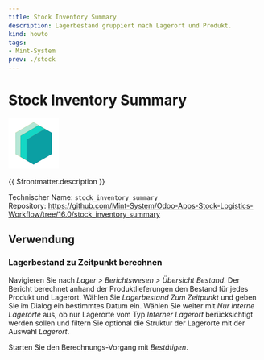 ```yaml
---
title: Stock Inventory Summary
description: Lagerbestand gruppiert nach Lagerort und Produkt.
kind: howto
tags:
- Mint-System
prev: ./stock
---
```

# Stock Inventory Summary
![icon_oms_box](attachments/icons_odoo_mint_system.png)

{{ $frontmatter.description }}

Technischer Name: `stock_inventory_summary`\
Repository: <https://github.com/Mint-System/Odoo-Apps-Stock-Logistics-Workflow/tree/16.0/stock_inventory_summary>

## Verwendung

### Lagerbestand zu Zeitpunkt berechnen

Navigieren Sie nach *Lager > Berichtswesen > Übersicht Bestand*. Der Bericht berechnet anhand der Produktlieferungen den Bestand für jedes Produkt und Lagerort. Wählen Sie *Lagerbestand Zum Zeitpunkt* und geben Sie im Dialog ein bestimmtes Datum ein. Wählen Sie weiter mit *Nur interne Lagerorte* aus, ob nur Lagerorte vom Typ *Interner Lagerort* berücksichtigt werden sollen und filtern Sie optional die Struktur der Lagerorte mit der Auswahl *Lagerort*.

Starten Sie den Berechnungs-Vorgang mit *Bestätigen*.
